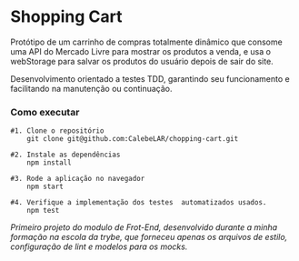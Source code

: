 # Shopping Cart

Protótipo de um carrinho de compras totalmente dinâmico que consome uma API do Mercado Livre para mostrar os produtos a venda, e usa o webStorage para salvar os produtos do usuário depois de sair do site.

Desenvolvimento orientado a testes TDD, garantindo seu funcionamento e facilitando na manutenção ou continuação. 

### Como executar

```shell
#1. Clone o repositório
    git clone git@github.com:CalebeLAR/chopping-cart.git  

#2. Instale as dependências  
    npm install  

#3. Rode a aplicação no navegador  
    npm start  

#4. Verifique a implementação dos testes  automatizados usados.  
    npm test 
```

_Primeiro projeto do modulo de Frot-End, desenvolvido durante a minha formação na escola da trybe, que forneceu apenas os arquivos de estilo, configuração de lint e modelos para os mocks._
